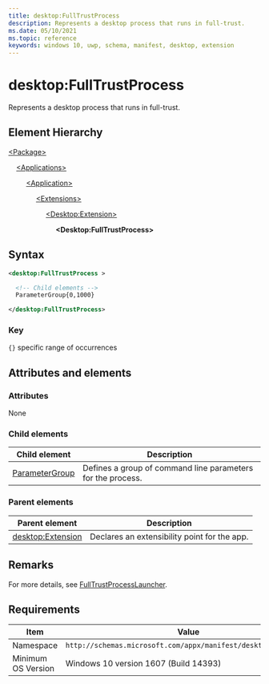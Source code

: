 ```yaml
---
title: desktop:FullTrustProcess
description: Represents a desktop process that runs in full-trust.
ms.date: 05/10/2021
ms.topic: reference
keywords: windows 10, uwp, schema, manifest, desktop, extension 
---
```


# desktop:FullTrustProcess

Represents a desktop process that runs in full-trust.

## Element Hierarchy

[\<Package\>](element-package.md)

&nbsp;&nbsp;&nbsp;&nbsp;[\<Applications\>](element-applications.md)

&nbsp;&nbsp;&nbsp;&nbsp; &nbsp;&nbsp;&nbsp;&nbsp;[\<Application\>](element-application.md)

&nbsp;&nbsp;&nbsp;&nbsp; &nbsp;&nbsp;&nbsp;&nbsp; &nbsp;&nbsp;&nbsp;&nbsp;[\<Extensions\>](element-1-extensions.md)

&nbsp;&nbsp;&nbsp;&nbsp; &nbsp;&nbsp;&nbsp;&nbsp; &nbsp;&nbsp;&nbsp;&nbsp; &nbsp;&nbsp;&nbsp;&nbsp;[\<Desktop:Extension\>](element-desktop-extension.md)

&nbsp;&nbsp;&nbsp;&nbsp; &nbsp;&nbsp;&nbsp;&nbsp; &nbsp;&nbsp;&nbsp;&nbsp; &nbsp;&nbsp;&nbsp;&nbsp; &nbsp;&nbsp;&nbsp;&nbsp;**\<Desktop:FullTrustProcess\>**

## Syntax

```xml
<desktop:FullTrustProcess >

  <!-- Child elements -->
  ParameterGroup{0,1000}

</desktop:FullTrustProcess>
```

### Key

`{}` specific range of occurrences

## Attributes and elements

### Attributes

None

### Child elements

| Child element | Description |
|-|-|
| [ParameterGroup](element-desktop-parametergroup.md) | Defines a group of command line parameters for the process. |

### Parent elements

| Parent element | Description |
|-|-|
| [desktop:Extension](element-desktop-extension.md) | Declares an extensibility point for the app. |

## Remarks

For more details, see [FullTrustProcessLauncher](/uwp/api/windows.applicationmodel.fulltrustprocesslauncher).

## Requirements

| Item  | Value  |
|--|--|
| Namespace | `http://schemas.microsoft.com/appx/manifest/desktop/windows10` |
| Minimum OS Version | Windows 10 version 1607 (Build 14393) |
